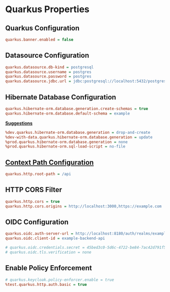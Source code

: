 # Quarkus Properties

## Quarkus Configuration

```ini
quarkus.banner.enabled = false
```

<!-- ##

```ini
%dev.quarkus.http.port=8080
quarkus.http.port=8080

quarkus.http.cors=true
``` -->

<!-- ##

```ini
quarkus.log.category."org.apache.kafka.common.utils".level=DEBUG
quarkus.log.category."org.apache.kafka.common.utils".level=WARN
quarkus.log.category."org.apache.kafka.clients.admin".level=ERROR
``` -->

## Datasource Configuration

```ini
quarkus.datasource.db-kind = postgresql
quarkus.datasource.username = postgres
quarkus.datasource.password = postgres
quarkus.datasource.jdbc.url = jdbc:postgresql://localhost:5432/postgres
```

## Hibernate Database Configuration

```ini
quarkus.hibernate-orm.database.generation.create-schemas = true
quarkus.hibernate-orm.database.default-schema = example
```

[**Suggestions**](https://quarkus.io/blog/hibernate-orm-config-profiles/)

```ini
%dev.quarkus.hibernate-orm.database.generation = drop-and-create
%dev-with-data.quarkus.hibernate-orm.database.generation = update
%prod.quarkus.hibernate-orm.database.generation = none
%prod.quarkus.hibernate-orm.sql-load-script = no-file
```

## [Context Path Configuration](https://quarkus.io/guides/http-reference#configuring-the-context-path)

```ini
quarkus.http.root-path = /api
```

## HTTP CORS Filter

```ini
quarkus.http.cors = true
quarkus.http.cors.origins = http://localhost:3000,https://example.com
```

## OIDC Configuration

```ini
quarkus.oidc.auth-server-url = http://localhost:8180/auth/realms/example
quarkus.oidc.client-id = example-backend-api

# quarkus.oidc.credentials.secret = 45bed3c0-5d6c-4722-be84-7ac42d791f5e
# quarkus.oidc.tls.verification = none
```

## Enable Policy Enforcement

```ini
# quarkus.keycloak.policy-enforcer.enable = true
%test.quarkus.http.auth.basic = true
```
